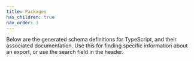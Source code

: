 ```yaml
---
title: Packages
has_children: true
nav_order: 3
---
```


Below are the generated schema definitions for TypeScript, and their associated documentation. Use this for
finding specific information about an export, or use the search field in the header.

